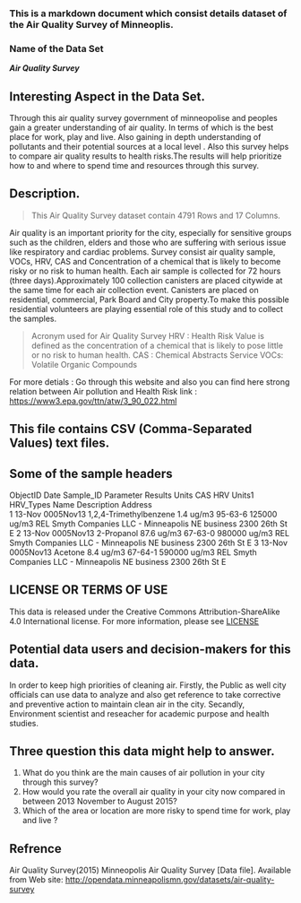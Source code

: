 ### This is a markdown document which consist details dataset of the Air Quality Survey of Minneoplis. 

### Name of the Data Set
**_Air Quality Survey_**

## Interesting Aspect in the Data Set.

Through this air quality survey government of minneopolise and peoples gain a greater understanding of air quality. In terms of which is the best place for work, play and live. Also gaining in depth understanding of pollutants and their potential sources at a local level . Also this survey helps to compare air quality results to health risks.The results will help prioritize how to and where to spend time and resources through this survey.
 
## Description.

> This Air Quality Survey dataset contain 4791 Rows and 17 Columns.

Air quality is an important priority for the city, especially for sensitive groups such as the children, elders and those who are suffering with serious issue like respiratory and cardiac problems. Survey consist air quality sample, VOCs, HRV, CAS and Concentration of a chemical that is likely to become risky or no risk to human health. Each air sample is collected for 72 hours (three days).Approximately 100 collection canisters are placed citywide at the same time for each air collection event. Canisters are placed on residential, commercial, Park Board and City property.To make this possible residential volunteers are playing essential role of this study and to collect the samples.

   > Acronym used for Air Quality Survey
        HRV : Health Risk Value is defined as the concentration of a chemical that is likely to pose little or no risk to human health.
        CAS : Chemical Abstracts Service
        VOCs: Volatile Organic Compounds

 For more detials : Go through this website and also you can find here strong relation between Air pollution and Health Risk link : https://www3.epa.gov/ttn/atw/3_90_022.html
 

## This file contains CSV (Comma-Separated Values) text files.
   
##  Some of the sample headers
   
ObjectID	Date	Sample_ID	Parameter	           Results	Units	CAS	      HRV	Units1	HRV_Types	Name	                            Description  Address                        
           1	13-Nov	0005Nov13	1,2,4-Trimethylbenzene	1.4	    ug/m3	95-63-6	125000	ug/m3	REL	        Smyth Companies LLC - Minneapolis NE	business	2300 26th St E
           2	13-Nov	0005Nov13	2-Propanol	            87.6	ug/m3	67-63-0	980000	ug/m3	REL	        Smyth Companies LLC - Minneapolis NE	business	2300 26th St E
           3	13-Nov	0005Nov13	Acetone	                8.4	    ug/m3	67-64-1	590000	ug/m3	REL	        Smyth Companies LLC - Minneapolis NE	business	2300 26th St E


## LICENSE OR TERMS OF USE
This data is released under the Creative Commons Attribution-ShareAlike 4.0 International license.  For more information, please see [LICENSE](https://creativecommons.org/licenses/by-sa/4.0/)
    
 
##  Potential data users and decision-makers for this data. 

 In order to keep high priorities of cleaning air. Firstly, the Public as well city officials can use data to analyze and also get reference to take corrective and preventive action to maintain clean air in the city. Secandly, Environment scientist and reseacher for academic purpose and health studies.
    

##  Three question this data might help to answer.
   
   1. What do you think are the main causes of air pollution in your city through this survey?
   2. How would you rate the overall air quality in your city now compared in between 2013 November to August 2015?
   3. Which of the area or location are more risky to spend time for work, play and live ?
 

## Refrence
   Air Quality Survey(2015)  Minneopolis Air Quality Survey [Data file]. Available from  Web site: http://opendata.minneapolismn.gov/datasets/air-quality-survey
